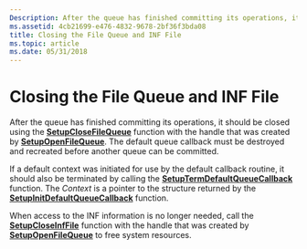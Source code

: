 ```yaml
---
Description: After the queue has finished committing its operations, it should be closed using the SetupCloseFileQueue function with the handle that was created by SetupOpenFileQueue.
ms.assetid: 4cb21699-e476-4832-9678-2bf36f3bda08
title: Closing the File Queue and INF File
ms.topic: article
ms.date: 05/31/2018
---
```


# Closing the File Queue and INF File

After the queue has finished committing its operations, it should be closed using the [**SetupCloseFileQueue**](/windows/desktop/api/Setupapi/nf-setupapi-setupclosefilequeue) function with the handle that was created by [**SetupOpenFileQueue**](/windows/desktop/api/Setupapi/nf-setupapi-setupopenfilequeue). The default queue callback must be destroyed and recreated before another queue can be committed.

If a default context was initiated for use by the default callback routine, it should also be terminated by calling the [**SetupTermDefaultQueueCallback**](/windows/desktop/api/Setupapi/nf-setupapi-setuptermdefaultqueuecallback) function. The *Context* is a pointer to the structure returned by the [**SetupInitDefaultQueueCallback**](/windows/desktop/api/Setupapi/nf-setupapi-setupinitdefaultqueuecallback) function.

When access to the INF information is no longer needed, call the [**SetupCloseInfFile**](/windows/desktop/api/Setupapi/nf-setupapi-setupcloseinffile) function with the handle that was created by [**SetupOpenFileQueue**](/windows/desktop/api/Setupapi/nf-setupapi-setupopenfilequeue) to free system resources.

 

 




